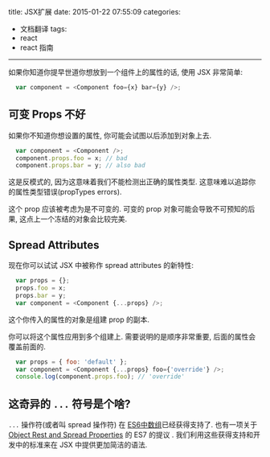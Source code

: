 title: JSX扩展
date: 2015-01-22 07:55:09
categories:
- 文档翻译
tags:
- react
- react 指南
---


如果你知道你提早世道你想放到一个组件上的属性的话, 使用 JSX 非常简单:

```javascript
  var component = <Component foo={x} bar={y} />;
```

<!--more-->

## 可变 Props 不好

如果你不知道你想设置的属性, 你可能会试图以后添加到对象上去.

```javascript
  var component = <Component />;
  component.props.foo = x; // bad
  component.props.bar = y; // also bad
```
这是反模式的, 因为这意味着我们不能检测出正确的属性类型. 这意味难以追踪你的属性类型错误(propTypes errors).

这个 prop 应该被考虑为是不可变的. 可变的 prop 对象可能会导致不可预知的后果, 这点上一个冻结的对象会比较完美.

## Spread Attributes

现在你可以试试 JSX 中被称作 spread attributes 的新特性:

```javascript
  var props = {};
  props.foo = x;
  props.bar = y;
  var component = <Component {...props} />;
```

这个你传入的属性的对象是组建 prop 的副本.

你可以将这个属性应用到多个组建上. 需要说明的是顺序非常重要, 后面的属性会覆盖前面的.

```javascript
  var props = { foo: 'default' };
  var component = <Component {...props} foo={'override'} />;
  console.log(component.props.foo); // 'override'
```

## 这奇异的 `...` 符号是个啥?

`...` 操作符(或者叫 spread 操作符) 在  [ES6中数组](https://developer.mozilla.org/en-US/docs/Web/JavaScript/Reference/Operators/Spread_operator)已经获得支持了. 也有一项关于 [Object Rest and Spread Properties](https://github.com/sebmarkbage/ecmascript-rest-spread) 的 ES7 的提议 . 我们利用这些获得支持和开发中的标准来在 JSX 中提供更加简洁的语法.
